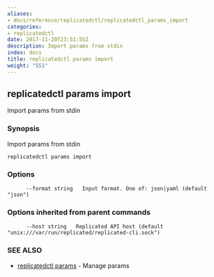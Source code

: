 ```yaml
---
aliases:
- docs/reference/replicatedctl/replicatedctl_params_import
categories:
- replicatedctl
date: 2017-11-20T23:51:55Z
description: Import params from stdin
index: docs
title: replicatedctl params import
weight: "551"
---
```


## replicatedctl params import

Import params from stdin

### Synopsis


Import params from stdin

```
replicatedctl params import
```

### Options

```
      --format string   Input format. One of: json|yaml (default "json")
```

### Options inherited from parent commands

```
      --host string   Replicated API host (default "unix:///var/run/replicated/replicated-cli.sock")
```

### SEE ALSO
* [replicatedctl params](/api/replicatedctl/replicatedctl_params/)	 - Manage params

